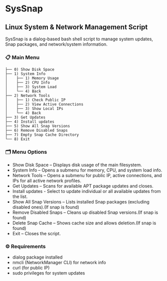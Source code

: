 # SysSnap
## Linux System & Network Management Script

SysSnap is a dialog-based bash shell script to manage system updates, Snap packages, and network/system information.


### 📋 Main Menu
```
├── 0) Show Disk Space
├── 1) System Info
│    ├── 1) Memory Usage
│    ├── 2) CPU Info
│    ├── 3) System Load
│    └── 4) Back
├── 2) Network Tools
│    ├── 1) Check Public IP
│    ├── 2) View Active Connections
│    ├── 3) Show Local IPs
│    └── 4) Back
├── 3) Get Updates
├── 4) Install updates
├── 5) Show All Snap Versions
├── 6) Remove Disabled Snaps
├── 7) Empty Snap Cache Directory
└── 8) Exit
```

### 🗂️ Menu Options

* Show Disk Space – Displays disk usage of the main filesystem.
* System Info – Opens a submenu for memory, CPU, and system load info.
* Network Tools – Opens a submenu for public IP, active connections, and IPs for all active network profiles.
* Get Updates – Scans for available APT package updates and closes.
* Install updates - Select to update individual or all available updates from the list.
* Show All Snap Versions – Lists installed Snap packages (excluding disabled ones).(If snap is found)
* Remove Disabled Snaps – Cleans up disabled Snap versions.(If snap is found)
* Delete Snap Cache – Shows cache size and allows deletion.(If snap is found)
* Exit – Closes the script.

### ⚙️ Requirements

* dialog package installed
* nmcli (NetworkManager CLI) for network info
* curl (for public IP)
* sudo privileges for system updates